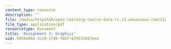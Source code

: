 ```yaml
---
content_type: resource
description: ''
file: /media/https%3A/open-learning-course-data-rc.s3.amazonaws.com/21m-385-interactive-music-systems-fall-2016/0450e60a1cc81f46f6b7674533e57eea_MIT21M_385F16_pset3.pdf
file_type: application/pdf
resourcetype: Document
title: 'Assignment 3: Graphics'
uid: 0450e60a-1cc8-1f46-f6b7-674533e57eea
---
```

